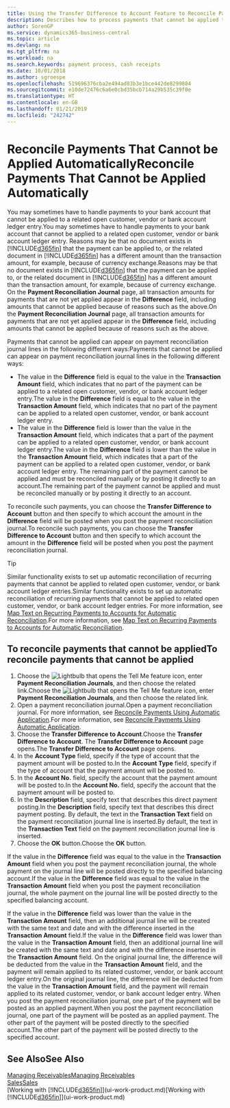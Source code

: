 ```yaml
---
title: Using the Transfer Difference to Account Feature to Reconcile Payments | Microsoft Docs'
description: Describes how to process payments that cannot be applied to a document, for example, when an exchange rate causes amounts to differ.
author: SorenGP
ms.service: dynamics365-business-central
ms.topic: article
ms.devlang: na
ms.tgt_pltfrm: na
ms.workload: na
ms.search.keywords: payment process, cash receipts
ms.date: 10/01/2018
ms.author: sgroespe
ms.openlocfilehash: 519696376cba2e494ad83b3e1bce442de8299884
ms.sourcegitcommit: e10de72476c6a6e0cbd35bcb714a29b535c39f0e
ms.translationtype: HT
ms.contentlocale: en-GB
ms.lasthandoff: 01/21/2019
ms.locfileid: "242742"
---
```

# <a name="reconcile-payments-that-cannot-be-applied-automatically"></a><span data-ttu-id="23349-103">Reconcile Payments That Cannot be Applied Automatically</span><span class="sxs-lookup"><span data-stu-id="23349-103">Reconcile Payments That Cannot be Applied Automatically</span></span>
<span data-ttu-id="23349-104">You may sometimes have to handle payments to your bank account that cannot be applied to a related open customer, vendor or bank account ledger entry.</span><span class="sxs-lookup"><span data-stu-id="23349-104">You may sometimes have to handle payments to your bank account that cannot be applied to a related open customer, vendor or bank account ledger entry.</span></span> <span data-ttu-id="23349-105">Reasons may be that no document exists in [!INCLUDE[d365fin](includes/d365fin_md.md)] that the payment can be applied to, or the related document in [!INCLUDE[d365fin](includes/d365fin_md.md)] has a different amount than the transaction amount, for example, because of currency exchange.</span><span class="sxs-lookup"><span data-stu-id="23349-105">Reasons may be that no document exists in [!INCLUDE[d365fin](includes/d365fin_md.md)] that the payment can be applied to, or the related document in [!INCLUDE[d365fin](includes/d365fin_md.md)] has a different amount than the transaction amount, for example, because of currency exchange.</span></span> <span data-ttu-id="23349-106">On the **Payment Reconciliation Journal** page, all transaction amounts for payments that are not yet applied appear in the **Difference** field, including amounts that cannot be applied because of reasons such as the above.</span><span class="sxs-lookup"><span data-stu-id="23349-106">On the **Payment Reconciliation Journal** page, all transaction amounts for payments that are not yet applied appear in the **Difference** field, including amounts that cannot be applied because of reasons such as the above.</span></span>

<span data-ttu-id="23349-107">Payments that cannot be applied can appear on payment reconciliation journal lines in the following different ways:</span><span class="sxs-lookup"><span data-stu-id="23349-107">Payments that cannot be applied can appear on payment reconciliation journal lines in the following different ways:</span></span>

* <span data-ttu-id="23349-108">The value in the **Difference** field is equal to the value in the **Transaction Amount** field, which indicates that no part of the payment can be applied to a related open customer, vendor, or bank account ledger entry.</span><span class="sxs-lookup"><span data-stu-id="23349-108">The value in the **Difference** field is equal to the value in the **Transaction Amount** field, which indicates that no part of the payment can be applied to a related open customer, vendor, or bank account ledger entry.</span></span>
* <span data-ttu-id="23349-109">The value in the **Difference** field is lower than the value in the **Transaction Amount** field, which indicates that a part of the payment can be applied to a related open customer, vendor, or bank account ledger entry.</span><span class="sxs-lookup"><span data-stu-id="23349-109">The value in the **Difference** field is lower than the value in the **Transaction Amount** field, which indicates that a part of the payment can be applied to a related open customer, vendor, or bank account ledger entry.</span></span> <span data-ttu-id="23349-110">The remaining part of the payment cannot be applied and must be reconciled manually or by posting it directly to an account.</span><span class="sxs-lookup"><span data-stu-id="23349-110">The remaining part of the payment cannot be applied and must be reconciled manually or by posting it directly to an account.</span></span>

<span data-ttu-id="23349-111">To reconcile such payments, you can choose the **Transfer Difference to Account** button and then specify to which account the amount in the **Difference** field will be posted when you post the payment reconciliation journal.</span><span class="sxs-lookup"><span data-stu-id="23349-111">To reconcile such payments, you can choose the **Transfer Difference to Account** button and then specify to which account the amount in the **Difference** field will be posted when you post the payment reconciliation journal.</span></span>

> [!TIP]  
>   <span data-ttu-id="23349-112">Similar functionality exists to set up automatic reconciliation of recurring payments that cannot be applied to related open customer, vendor, or bank account ledger entries.</span><span class="sxs-lookup"><span data-stu-id="23349-112">Similar functionality exists to set up automatic reconciliation of recurring payments that cannot be applied to related open customer, vendor, or bank account ledger entries.</span></span> <span data-ttu-id="23349-113">For more information, see [Map Text on Recurring Payments to Accounts for Automatic Reconciliation](receivables-how-map-text-recurring-payments-accounts-auto-reconcilliation.md).</span><span class="sxs-lookup"><span data-stu-id="23349-113">For more information, see [Map Text on Recurring Payments to Accounts for Automatic Reconciliation](receivables-how-map-text-recurring-payments-accounts-auto-reconcilliation.md).</span></span>

## <a name="to-reconcile-payments-that-cannot-be-applied"></a><span data-ttu-id="23349-114">To reconcile payments that cannot be applied</span><span class="sxs-lookup"><span data-stu-id="23349-114">To reconcile payments that cannot be applied</span></span>
1. <span data-ttu-id="23349-115">Choose the ![Lightbulb that opens the Tell Me feature](media/ui-search/search_small.png "Tell me what you want to do") icon, enter **Payment Reconciliation Journals**, and then choose the related link.</span><span class="sxs-lookup"><span data-stu-id="23349-115">Choose the ![Lightbulb that opens the Tell Me feature](media/ui-search/search_small.png "Tell me what you want to do") icon, enter **Payment Reconciliation Journals**, and then choose the related link.</span></span>
2. <span data-ttu-id="23349-116">Open a payment reconciliation journal.</span><span class="sxs-lookup"><span data-stu-id="23349-116">Open a payment reconciliation journal.</span></span> <span data-ttu-id="23349-117">For more information, see [Reconcile Payments Using Automatic Application](receivables-how-reconcile-payments-auto-application.md).</span><span class="sxs-lookup"><span data-stu-id="23349-117">For more information, see [Reconcile Payments Using Automatic Application](receivables-how-reconcile-payments-auto-application.md).</span></span>
3. <span data-ttu-id="23349-118">Choose the **Transfer Difference to Account**.</span><span class="sxs-lookup"><span data-stu-id="23349-118">Choose the **Transfer Difference to Account**.</span></span> <span data-ttu-id="23349-119">The **Transfer Difference to Account** page opens.</span><span class="sxs-lookup"><span data-stu-id="23349-119">The **Transfer Difference to Account** page opens.</span></span>
4. <span data-ttu-id="23349-120">In the **Account Type** field, specify if the type of account that the payment amount will be posted to.</span><span class="sxs-lookup"><span data-stu-id="23349-120">In the **Account Type** field, specify if the type of account that the payment amount will be posted to.</span></span>
5. <span data-ttu-id="23349-121">In the **Account No.** field, specify the account that the payment amount will be posted to.</span><span class="sxs-lookup"><span data-stu-id="23349-121">In the **Account No.** field, specify the account that the payment amount will be posted to.</span></span>
6. <span data-ttu-id="23349-122">In the **Description** field, specify text that describes this direct payment posting.</span><span class="sxs-lookup"><span data-stu-id="23349-122">In the **Description** field, specify text that describes this direct payment posting.</span></span> <span data-ttu-id="23349-123">By default, the text in the **Transaction Text** field on the payment reconciliation journal line is inserted.</span><span class="sxs-lookup"><span data-stu-id="23349-123">By default, the text in the **Transaction Text** field on the payment reconciliation journal line is inserted.</span></span>
7. <span data-ttu-id="23349-124">Choose the **OK** button.</span><span class="sxs-lookup"><span data-stu-id="23349-124">Choose the **OK** button.</span></span>

<span data-ttu-id="23349-125">If the value in the **Difference** field was equal to the value in the **Transaction Amount** field when you post the payment reconciliation journal, the whole payment on the journal line will be posted directly to the specified balancing account.</span><span class="sxs-lookup"><span data-stu-id="23349-125">If the value in the **Difference** field was equal to the value in the **Transaction Amount** field when you post the payment reconciliation journal, the whole payment on the journal line will be posted directly to the specified balancing account.</span></span>

<span data-ttu-id="23349-126">If the value in the **Difference** field was lower than the value in the **Transaction Amount** field, then an additional journal line will be created with the same text and date and with the difference inserted in the **Transaction Amount** field.</span><span class="sxs-lookup"><span data-stu-id="23349-126">If the value in the **Difference** field was lower than the value in the **Transaction Amount** field, then an additional journal line will be created with the same text and date and with the difference inserted in the **Transaction Amount** field.</span></span> <span data-ttu-id="23349-127">On the original journal line, the difference will be deducted from the value in the **Transaction Amount** field, and the payment will remain applied to its related customer, vendor, or bank account ledger entry.</span><span class="sxs-lookup"><span data-stu-id="23349-127">On the original journal line, the difference will be deducted from the value in the **Transaction Amount** field, and the payment will remain applied to its related customer, vendor, or bank account ledger entry.</span></span> <span data-ttu-id="23349-128">When you post the payment reconciliation journal, one part of the payment will be posted as an applied payment.</span><span class="sxs-lookup"><span data-stu-id="23349-128">When you post the payment reconciliation journal, one part of the payment will be posted as an applied payment.</span></span> <span data-ttu-id="23349-129">The other part of the payment will be posted directly to the specified account.</span><span class="sxs-lookup"><span data-stu-id="23349-129">The other part of the payment will be posted directly to the specified account.</span></span>

## <a name="see-also"></a><span data-ttu-id="23349-130">See Also</span><span class="sxs-lookup"><span data-stu-id="23349-130">See Also</span></span>
[<span data-ttu-id="23349-131">Managing Receivables</span><span class="sxs-lookup"><span data-stu-id="23349-131">Managing Receivables</span></span>](receivables-manage-receivables.md)  
[<span data-ttu-id="23349-132">Sales</span><span class="sxs-lookup"><span data-stu-id="23349-132">Sales</span></span>](sales-manage-sales.md)  
<span data-ttu-id="23349-133">[Working with [!INCLUDE[d365fin](includes/d365fin_md.md)]](ui-work-product.md)</span><span class="sxs-lookup"><span data-stu-id="23349-133">[Working with [!INCLUDE[d365fin](includes/d365fin_md.md)]](ui-work-product.md)</span></span>

